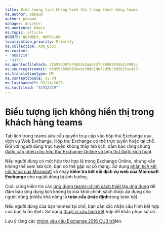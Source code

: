 ```yaml
---
title: Biểu tượng lịch không hiển thị trong khách hàng teams
ms.author: pebaum
author: pebaum
manager: mnirkhe
ms.audience: Admin
ms.topic: article
ROBOTS: NOINDEX, NOFOLLOW
localization_priority: Priority
ms.collection: Adm_O365
ms.custom:
- "9001219"
- "4375"
ms.openlocfilehash: 21692639fb746b2e5aab3dfc8894293d5dc890ac
ms.sourcegitcommit: b0d5b68366028abcf08610672d5bc9d3b25ac433
ms.translationtype: MT
ms.contentlocale: vi-VN
ms.lasthandoff: 03/24/2020
ms.locfileid: "42932379"
---
```

# <a name="calendar-icon-not-showing-in-teams-client"></a>Biểu tượng lịch không hiển thị trong khách hàng teams

Tab lịch trong teams yêu cầu quyền truy cập vào hộp thư Exchange qua dịch vụ Web Exchange. Hộp thư Exchange có thể trực tuyến hoặc tại chỗ. Đối với người dùng trực tuyến không thấy tab lịch, đảm bảo rằng chúng [được cấp phép cho hộp thư Exchange Online và hộp thư được kích hoạt](https://docs.microsoft.com/exchange/recipients-in-exchange-online/create-user-mailboxes).

Nếu người dùng có một hộp thư hợp lệ trong Exchange Online, nhưng vẫn không thể xem tab lịch, bạn có thể gặp sự cố mạng. Sử dụng [phân tích kết nối từ xa của Microsoft](https://testconnectivity.microsoft.com/) và chạy **kiểm tra kết nối dịch vụ web của Microsoft Exchange** cho người dùng bị ảnh hưởng.

Cuối cùng kiểm tra các [ứng dụng teams-chính sách thiết lập ứng dụng](https://admin.teams.microsoft.com/policies/app-setup) để đảm bảo ứng dụng lịch không bị xóa khỏi chính sách được áp dụng cho người dùng (nhiều khả năng là **toàn cầu (mặc định**trong toàn bộ).

Nếu người dùng của bạn homed tại chỗ, bạn cần xác nhận cấu hình kết hợp của bạn là ổn định. Sử dụng [thuật sĩ cấu hình kết](https://docs.microsoft.com/exchange/hybrid-deployment/hybrid-agent) hợp để khắc phục sự cố.

Lưu ý rằng các [nhóm yêu cầu Exchange 2016 CU3 trở](https://docs.microsoft.com/microsoftteams/exchange-teams-interact)lên.
